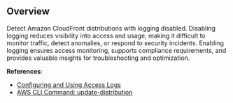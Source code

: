## Overview

Detect Amazon CloudFront distributions with logging disabled. Disabling logging reduces visibility into access and usage, making it difficult to monitor traffic, detect anomalies, or respond to security incidents. Enabling logging ensures access monitoring, supports compliance requirements, and provides valuable insights for troubleshooting and optimization.

**References**:
- [Configuring and Using Access Logs](https://docs.aws.amazon.com/AmazonCloudFront/latest/DeveloperGuide/AccessLogs.html)
- [AWS CLI Command: update-distribution](https://docs.aws.amazon.com/cli/latest/reference/cloudfront/update-distribution.html)
